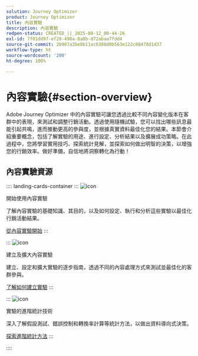 ```yaml
---
solution: Journey Optimizer
product: Journey Optimizer
title: 內容實驗
description: 內容實驗
redpen-status: CREATED_||_2025-08-12_00-44-26
exl-id: 7f01dd97-ef28-498a-8a8b-d72abaa7fdd4
source-git-commit: 2b907a3be8b11ac6308d0b563e122c88478d1d37
workflow-type: ht
source-wordcount: '200'
ht-degree: 100%

---
```


# 內容實驗{#section-overview}

Adobe Journey Optimizer 中的內容實驗可讓您透過比較不同內容變化版本在客群中的表現，來測試和調整行銷活動。透過使用隨機試驗，您可以找出哪些訊息最能引起共鳴，進而推動更高的參與度，並根據真實資料最佳化您的結果。本節會介紹重要概念，包括了解實驗的用途、進行設定、分析結果以及擴展成功策略。在此過程中，您將學習實用技巧、探索統計見解，並探索如何做出明智的決策，以增強您的行銷效率。做好準備，自信地將洞察轉化為行動！

## 內容實驗資源

:::: landing-cards-container
:::
![icon](https://cdn.experienceleague.adobe.com/icons/circle-play.svg?lang=zh-Hant)

開始使用內容實驗

了解內容實驗的基礎知識、其目的，以及如何設定、執行和分析這些實驗以最佳化行銷活動結果。

[從內容實驗開始](../using/content-management/get-started-experiment.md)
:::

:::
![icon](https://cdn.experienceleague.adobe.com/icons/list-check.svg?lang=zh-Hant)

建立及擴大內容實驗

建立、設定和擴大實驗的逐步指南，透過不同的內容處理方式來測試並最佳化的客群參與。

[了解如何建立實驗](../using/content-management/content-experiment.md)
:::

:::
![icon](https://cdn.experienceleague.adobe.com/icons/chart-line.svg?lang=zh-Hant)

實驗的進階統計技術

深入了解假設測試、錯誤控制和轉換率計算等統計方法，以做出資料導向式決策。

[探索進階統計方法](technotes-landing-page.md)
:::

::::
